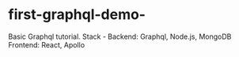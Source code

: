 # first-graphql-demo-
Basic Graphql tutorial. Stack - Backend: Graphql, Node.js, MongoDB Frontend: React, Apollo 
